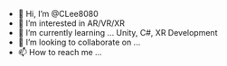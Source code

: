 - 👋 Hi, I’m @CLee8080
- 👀 I’m interested in AR/VR/XR
- 🌱 I’m currently learning ... Unity, C#, XR Development
- 💞️ I’m looking to collaborate on ...
- 📫 How to reach me ...

<!---
CLee8080/CLee8080 is a ✨ special ✨ repository because its `README.md` (this file) appears on your GitHub profile.
You can click the Preview link to take a look at your changes.
--->
